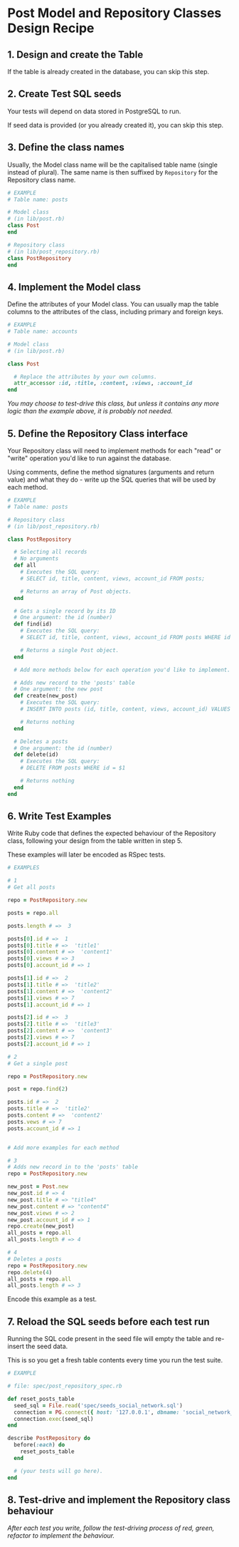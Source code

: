 # Post Model and Repository Classes Design Recipe

## 1. Design and create the Table

If the table is already created in the database, you can skip this step.


## 2. Create Test SQL seeds

Your tests will depend on data stored in PostgreSQL to run.

If seed data is provided (or you already created it), you can skip this step.

## 3. Define the class names

Usually, the Model class name will be the capitalised table name (single instead of plural). The same name is then suffixed by `Repository` for the Repository class name.

```ruby
# EXAMPLE
# Table name: posts

# Model class
# (in lib/post.rb)
class Post
end

# Repository class
# (in lib/post_repository.rb)
class PostRepository
end
```

## 4. Implement the Model class

Define the attributes of your Model class. You can usually map the table columns to the attributes of the class, including primary and foreign keys.

```ruby
# EXAMPLE
# Table name: accounts

# Model class
# (in lib/post.rb)

class Post

  # Replace the attributes by your own columns.
  attr_accessor :id, :title, :content, :views, :account_id 
end

```

*You may choose to test-drive this class, but unless it contains any more logic than the example above, it is probably not needed.*

## 5. Define the Repository Class interface

Your Repository class will need to implement methods for each "read" or "write" operation you'd like to run against the database.

Using comments, define the method signatures (arguments and return value) and what they do - write up the SQL queries that will be used by each method.

```ruby
# EXAMPLE
# Table name: posts

# Repository class
# (in lib/post_repository.rb)

class PostRepository

  # Selecting all records
  # No arguments
  def all
    # Executes the SQL query:
    # SELECT id, title, content, views, account_id FROM posts;

    # Returns an array of Post objects.
  end

  # Gets a single record by its ID
  # One argument: the id (number)
  def find(id)
    # Executes the SQL query:
    # SELECT id, title, content, views, account_id FROM posts WHERE id = $1;

    # Returns a single Post object.
  end

  # Add more methods below for each operation you'd like to implement.

  # Adds new record to the 'posts' table
  # One argument: the new post
  def create(new_post)
    # Executes the SQL query:
    # INSERT INTO posts (id, title, content, views, account_id) VALUES (4, 'title4', 'content4', 2, 1);

    # Returns nothing
  end

  # Deletes a posts
  # One argument: the id (number)
  def delete(id)
    # Executes the SQL query:
    # DELETE FROM posts WHERE id = $1

    # Returns nothing
  end
end
```

## 6. Write Test Examples

Write Ruby code that defines the expected behaviour of the Repository class, following your design from the table written in step 5.

These examples will later be encoded as RSpec tests.

```ruby
# EXAMPLES

# 1
# Get all posts

repo = PostRepository.new

posts = repo.all

posts.length # =>  3

posts[0].id # =>  1
posts[0].title # =>  'title1'
posts[0].content # =>  'content1'
posts[0].views # => 3
posts[0].account_id # => 1

posts[1].id # =>  2
posts[1].title # =>  'title2'
posts[1].content # =>  'content2'
posts[1].views # => 7
posts[1].account_id # => 1

posts[2].id # =>  3
posts[2].title # =>  'title3'
posts[2].content # =>  'content3'
posts[2].views # => 7
posts[2].account_id # => 1

# 2
# Get a single post

repo = PostRepository.new

post = repo.find(2)

posts.id # =>  2
posts.title # =>  'title2'
posts.content # =>  'content2'
posts.vews # => 7
posts.account_id # => 1


# Add more examples for each method

# 3
# Adds new record in to the 'posts' table
repo = PostRepository.new

new_post = Post.new
new_post.id # => 4
new_post.title # => "title4"
new_post.content # => "content4"
new_post.views # => 2
new_post.account_id # => 1
repo.create(new_post)
all_posts = repo.all
all_posts.length # => 4

# 4
# Deletes a posts
repo = PostRepository.new
repo.delete(4)
all_posts = repo.all
all_posts.length # => 3


```

Encode this example as a test.

## 7. Reload the SQL seeds before each test run

Running the SQL code present in the seed file will empty the table and re-insert the seed data.

This is so you get a fresh table contents every time you run the test suite.

```ruby
# EXAMPLE

# file: spec/post_repository_spec.rb

def reset_posts_table
  seed_sql = File.read('spec/seeds_social_network.sql')
  connection = PG.connect({ host: '127.0.0.1', dbname: 'social_network_test' })
  connection.exec(seed_sql)
end

describe PostRepository do
  before(:each) do 
    reset_posts_table
  end

  # (your tests will go here).
end
```

## 8. Test-drive and implement the Repository class behaviour

_After each test you write, follow the test-driving process of red, green, refactor to implement the behaviour._


